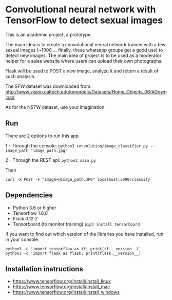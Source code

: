 # Convolutional neural network with TensorFlow to detect sexual images

This is an academic project, a prototype.

The main idea is to create a convolutional neural network trained with a few sexual images (~1000 ... finally, these whatsapp groups get a good use) to detect new images. The main idea of project is to be used as a moderator helper for a sales website where users can upload their own photographs.

Flask will be used to POST a new image, analyze it and return a result of such analysis.

The SFW dataset was downloaded from: http://www.vision.caltech.edu/pmoreels/Datasets/Home_Objects_06/#Download

As for the NSFW dataset, use your imagination.

## Run

There are 2 options to run this app
    
1 - Through the console:
`python3 convolution/image_classifier.py --image_path "image_path.jpg"`

2 - Through the REST api: `python3 main.py`
 
 Then
 
 `curl -X POST -F "image=@image_path.JPG" localhost:5000/classify`


## Dependencies

- Python 3.6 or higher
- Tensorflow 1.8.0
- Flask 0.12.2
- Tensorboard (to monitor training) `pip3 install tensorboard`


If you want to find out which version of the libraries you have installed, run in your console:

```
python3 -c 'import tensorflow as tf; print(tf.__version__)'
python3 -c 'import flask as flask; print(flask.__version__)' 
```

## Installation instructions
- https://www.tensorflow.org/install/install_linux
- https://www.tensorflow.org/install/install_mac
- https://www.tensorflow.org/install/install_windows

